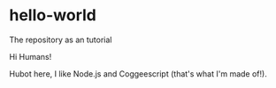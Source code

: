 # hello-world
The repository as an tutorial

Hi Humans!

Hubot here, I like Node.js and Coggeescript (that's what I'm made of!).
